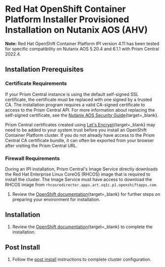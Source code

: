# Red Hat OpenShift Container Platform Installer Provisioned Installation on Nutanix AOS (AHV)

**Note:** Red Hat OpenShift Container Platform IPI version 4.11 has been tested for specific compatibility on Nutanix AOS 5.20.4 and 6.1.1 with Prism Central 2022.4.

## Installation Prerequisites

### Certificate Requirements

 If your Prism Central instance is using the default self-signed SSL certificate, the certificate must be replaced with one signed by a trusted CA. The installation program requires a valid CA-signed certificate to access to the Prism Central API. For more information about replacing the self-signed certificate, see the [Nutanix AOS Security Guide](https://portal.nutanix.com/page/documents/details?targetId=Nutanix-Security-Guide-v6_1:mul-security-ssl-certificate-pc-t.html){target=_blank}.

 Prism Central certificates created using [Let's Encrypt](https://letsencrypt.org/){target=_blank} may need to be added to your system trust before you install an OpenShift Container Platform cluster. If you do not already have access to the Prism Central CA certificate bundle, it can often be exported from your browser after visiting the Prism Central URL.

### Firewall Requirements

 During an IPI installation, Prism Central's Image Service directly downloads the Red Hat Enterprise Linux CoreOS (RHCOS) image that is required to install the cluster. The Image Service must have access to download the RHCOS image from `rhcosredirector.apps.art.xq1c.p1.openshiftapps.com`.

1. Review the [OpenShift documentation](https://docs.openshift.com/container-platform/latest/installing/installing_nutanix/preparing-to-install-on-nutanix.html){target=_blank} for further steps on preparing your environment for installation.

## Installation

1. Review the [OpenShift documentation](https://docs.openshift.com/container-platform/latest/installing/installing_nutanix/installing-nutanix-installer-provisioned.html){target=_blank} to complete the installation.

## Post Install

1. Follow the [post install](/openshift/post-install) instructions to complete cluster configuration.

